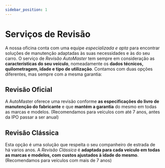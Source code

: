 ```yaml
---
sidebar_position: 1
---
```


# Serviços de Revisão 

A nossa oficina conta com uma equipe _especializada e apta_ para encontrar soluções de manutenção adaptadas às suas necessidades e às do seu carro. O serviço de _Revisão AutoMaster_ tem sempre em consideração as **características do seu veículo**, nomeadamente os **dados técnicos, quilometragem, idade e tipo de utilização**.
Contamos com duas opções diferentes, mas sempre com a mesma garantia: 

## Revisão Oficial 

A AutoMaster oferece uma revisão conforme **as especificações do livro de manutenção do fabricante** e que **mantém a garantia** do mesmo em todas as marcas e modelos. (Recomendamos para veículos com até 7 anos, antes da IPO passar a ser anual)

## Revisão Clássica 

Esta opção é uma solução que respeita o seu companheiro de estrada de há varios anos. A _Revisão Clássica_ é **adaptada para cada veículo em todas as marcas e modelos, com custos ajustados à idade do mesmo**. (Recomendamos para veículos com mais de 7 anos)
